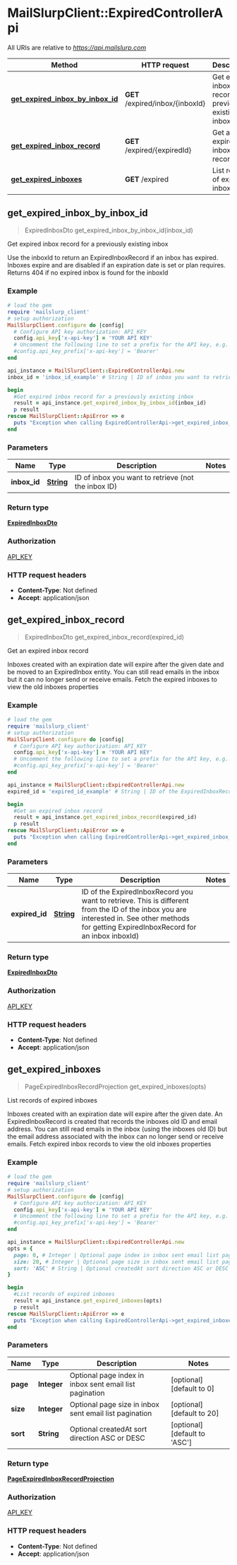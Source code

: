 # MailSlurpClient::ExpiredControllerApi

All URIs are relative to *https://api.mailslurp.com*

Method | HTTP request | Description
------------- | ------------- | -------------
[**get_expired_inbox_by_inbox_id**](ExpiredControllerApi.md#get_expired_inbox_by_inbox_id) | **GET** /expired/inbox/{inboxId} | Get expired inbox record for a previously existing inbox
[**get_expired_inbox_record**](ExpiredControllerApi.md#get_expired_inbox_record) | **GET** /expired/{expiredId} | Get an expired inbox record
[**get_expired_inboxes**](ExpiredControllerApi.md#get_expired_inboxes) | **GET** /expired | List records of expired inboxes



## get_expired_inbox_by_inbox_id

> ExpiredInboxDto get_expired_inbox_by_inbox_id(inbox_id)

Get expired inbox record for a previously existing inbox

Use the inboxId to return an ExpiredInboxRecord if an inbox has expired. Inboxes expire and are disabled if an expiration date is set or plan requires. Returns 404 if no expired inbox is found for the inboxId

### Example

```ruby
# load the gem
require 'mailslurp_client'
# setup authorization
MailSlurpClient.configure do |config|
  # Configure API key authorization: API_KEY
  config.api_key['x-api-key'] = 'YOUR API KEY'
  # Uncomment the following line to set a prefix for the API key, e.g. 'Bearer' (defaults to nil)
  #config.api_key_prefix['x-api-key'] = 'Bearer'
end

api_instance = MailSlurpClient::ExpiredControllerApi.new
inbox_id = 'inbox_id_example' # String | ID of inbox you want to retrieve (not the inbox ID)

begin
  #Get expired inbox record for a previously existing inbox
  result = api_instance.get_expired_inbox_by_inbox_id(inbox_id)
  p result
rescue MailSlurpClient::ApiError => e
  puts "Exception when calling ExpiredControllerApi->get_expired_inbox_by_inbox_id: #{e}"
end
```

### Parameters


Name | Type | Description  | Notes
------------- | ------------- | ------------- | -------------
 **inbox_id** | [**String**](.md)| ID of inbox you want to retrieve (not the inbox ID) | 

### Return type

[**ExpiredInboxDto**](ExpiredInboxDto.md)

### Authorization

[API_KEY](../README.md#API_KEY)

### HTTP request headers

- **Content-Type**: Not defined
- **Accept**: application/json


## get_expired_inbox_record

> ExpiredInboxDto get_expired_inbox_record(expired_id)

Get an expired inbox record

Inboxes created with an expiration date will expire after the given date and be moved to an ExpiredInbox entity. You can still read emails in the inbox but it can no longer send or receive emails. Fetch the expired inboxes to view the old inboxes properties

### Example

```ruby
# load the gem
require 'mailslurp_client'
# setup authorization
MailSlurpClient.configure do |config|
  # Configure API key authorization: API_KEY
  config.api_key['x-api-key'] = 'YOUR API KEY'
  # Uncomment the following line to set a prefix for the API key, e.g. 'Bearer' (defaults to nil)
  #config.api_key_prefix['x-api-key'] = 'Bearer'
end

api_instance = MailSlurpClient::ExpiredControllerApi.new
expired_id = 'expired_id_example' # String | ID of the ExpiredInboxRecord you want to retrieve. This is different from the ID of the inbox you are interested in. See other methods for getting ExpiredInboxRecord for an inbox inboxId)

begin
  #Get an expired inbox record
  result = api_instance.get_expired_inbox_record(expired_id)
  p result
rescue MailSlurpClient::ApiError => e
  puts "Exception when calling ExpiredControllerApi->get_expired_inbox_record: #{e}"
end
```

### Parameters


Name | Type | Description  | Notes
------------- | ------------- | ------------- | -------------
 **expired_id** | [**String**](.md)| ID of the ExpiredInboxRecord you want to retrieve. This is different from the ID of the inbox you are interested in. See other methods for getting ExpiredInboxRecord for an inbox inboxId) | 

### Return type

[**ExpiredInboxDto**](ExpiredInboxDto.md)

### Authorization

[API_KEY](../README.md#API_KEY)

### HTTP request headers

- **Content-Type**: Not defined
- **Accept**: application/json


## get_expired_inboxes

> PageExpiredInboxRecordProjection get_expired_inboxes(opts)

List records of expired inboxes

Inboxes created with an expiration date will expire after the given date. An ExpiredInboxRecord is created that records the inboxes old ID and email address. You can still read emails in the inbox (using the inboxes old ID) but the email address associated with the inbox can no longer send or receive emails. Fetch expired inbox records to view the old inboxes properties

### Example

```ruby
# load the gem
require 'mailslurp_client'
# setup authorization
MailSlurpClient.configure do |config|
  # Configure API key authorization: API_KEY
  config.api_key['x-api-key'] = 'YOUR API KEY'
  # Uncomment the following line to set a prefix for the API key, e.g. 'Bearer' (defaults to nil)
  #config.api_key_prefix['x-api-key'] = 'Bearer'
end

api_instance = MailSlurpClient::ExpiredControllerApi.new
opts = {
  page: 0, # Integer | Optional page index in inbox sent email list pagination
  size: 20, # Integer | Optional page size in inbox sent email list pagination
  sort: 'ASC' # String | Optional createdAt sort direction ASC or DESC
}

begin
  #List records of expired inboxes
  result = api_instance.get_expired_inboxes(opts)
  p result
rescue MailSlurpClient::ApiError => e
  puts "Exception when calling ExpiredControllerApi->get_expired_inboxes: #{e}"
end
```

### Parameters


Name | Type | Description  | Notes
------------- | ------------- | ------------- | -------------
 **page** | **Integer**| Optional page index in inbox sent email list pagination | [optional] [default to 0]
 **size** | **Integer**| Optional page size in inbox sent email list pagination | [optional] [default to 20]
 **sort** | **String**| Optional createdAt sort direction ASC or DESC | [optional] [default to &#39;ASC&#39;]

### Return type

[**PageExpiredInboxRecordProjection**](PageExpiredInboxRecordProjection.md)

### Authorization

[API_KEY](../README.md#API_KEY)

### HTTP request headers

- **Content-Type**: Not defined
- **Accept**: application/json


